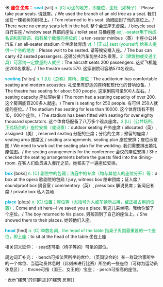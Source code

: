 ☀ <font color="red">**座位 坐席：**</font>
<font color="sky blue">**seat**</font> [si:t] 
<font color="#00b050">n. [C] 可坐的地方，即座位，坐处（如椅子）：</font>Please take your seats. 请就座。/ We used the branch of an old tree as a seat. 我们坐在一棵老树的树杈上。/ Tom returned to his seat. 汤姆回到了他的座位上。/ There were no empty seats left in the hall. 整个会堂座无虚席。/ bicycle seat 自行车座 / window seat 靠窗的座位 / toilet seat 马桶座圈 <font color="#00b050">adj. -seater用于构成名词和形容词，指有某个数量的座位的：</font>a ten-seater minibus（英）十座小公共汽车 / an all-seater stadium 全坐席体育场 <font color="#00b050">vt. 1 [正式] seat (yourself) 给某人提供一个坐的地方：</font>Please wait to be seated. 请等候安排入座。/ The bus can carry 42 seated passengers. 这辆公共汽车能坐42名乘客。<font color="#00b050">2（建筑物或交通工具）可容纳一定数量的人就坐：</font>The aircraft seats 200 passengers. 这架飞机能坐200名乘客。/ The theatre seats 570. 这家剧院可容纳570名观众。
           
<font color="sky blue">**seating**</font> [ˈsi:tɪŋ]
<font color="#00b050">n. 1 [U]（总称）座椅、座位：</font>The auditorium has comfortable seating and modern acoustics. 礼堂里有舒适的座椅和现代化的音响设备。/ The theatre has seating for about 500 people. 这家剧院可坐500人左右。/ seating capacity 座位容纳量 / The room had a seating capacity of over 200. 这个房间能容200多人就座。/ There is seating for 250 people. 有可供 250人就座的座位。/ The stadium has seating for less than 10000. 这个体育场有不到10，000个座位。/ The stadium has been fitted with seating for over eighty thousand spectators. 这个体育场配备了八万多个观众座席。<font color="#00b050">2 [U]（公共场所、正式场合的）座位安排（或设置）：</font>outdoor seating 户外座席 / allocated（英）, assigned（美）, reserved seating 分配的坐席；分给的坐席；预留的座席 / seating area 座席区 / seating arrangements, seating plan 座位安排；座位示意图 / We need to work out the seating plan for the wedding. 我们需要排出婚礼座位图。/ the seating arrangements for the conference 会议的座位安排 / She checked the seating arrangements before the guests filed into the dining-room. 在客人们鱼贯进入餐厅之前，她核实了一遍座位安排。

<font color="sky blue">**box**</font> [bɒks] 
<font color="#00b050">n. [C] 剧院中的包厢；法庭中的专席（均与其他人的座位分开）等：</font>a box at the opera 歌剧院的包厢 / jury, witness box 陪审团席；证人席 / soundproof box 隔音室 / commentary（英）, press box 解说员席；新闻记者席 / private box 私人包厢

<font color="sky blue">**place**</font> [pleɪs] 
<font color="#00b050">n. [C] 位置；座位等（尤指可为人或车辆所占用，或正被占用的位置）：</font>Come and sit here--I’ve saved you a place. 到这儿来坐吧。我给你留了个座位。/ The boy returned to his place. 男孩回到了自己的座位上。/ She showed them to their places. 她领他们入座。

<font color="sky blue">**head**</font> [hed] 
<font color="#00b050">n. [C] 单数名词，the head of the table 指桌子周围最重要的一个座位，即上座：</font>to sit at the head of the table 坐在上座

相关词义延伸：
· seat还可指（椅子等的）可坐的部位。

周边词汇补充：
· bench可指法官所坐的席位、（英国议会的）某一群政治家所坐的一个席位、当运动员休息时（此刻未进行比赛）所坐的一些座位（可称为运动员休息区）；
· throne可指（国王、女王的）宝座；
· perch可指高的座位。

· 表示“建筑”的词群见[[01建筑 房屋]]
